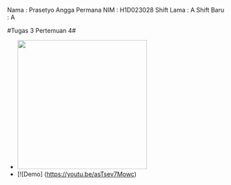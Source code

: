 Nama : Prasetyo Angga Permana
NIM : H1D023028
Shift Lama : A
Shift Baru : A

#Tugas 3 Pertemuan 4#
- <img src="screenshot/tugas3.png" width="300"/>
- [![Demo] (https://youtu.be/asTsev7Mowc)


